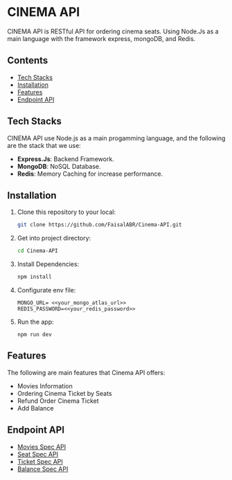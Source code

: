 # CINEMA API

CINEMA API is RESTful API for ordering cinema seats. Using Node.Js as a main language with the framework express, mongoDB, and Redis.

## Contents

- [Tech Stacks](#tech-stacks)
- [Installation](#installation)
- [Features](#features)
- [Endpoint API](#endpoint-api)

## Tech Stacks

CINEMA API use Node.js as a main progamming language, and the following are the stack that we use:

- **Express.Js**: Backend Framework.
- **MongoDB**: NoSQL Database.
- **Redis**: Memory Caching for increase performance.

## Installation

1. Clone this repository to your local:
   ```bash
   git clone https://github.com/FaisalABR/Cinema-API.git
   ```
2. Get into project directory:
   ```bash
   cd Cinema-API
   ```
3. Install Dependencies:
   ```bash
   npm install
   ```
4. Configurate env file:
   ```env
   MONGO_URL= <<your_mongo_atlas_url>>
   REDIS_PASSWORD=<<your_redis_password>>
   ```
5. Run the app:
   ```env
   npm run dev
   ```

## Features

The following are main features that Cinema API offers:

- Movies Information
- Ordering Cinema Ticket by Seats
- Refund Order Cinema Ticket
- Add Balance

## Endpoint API

- [Movies Spec API](docs/movies.md)
- [Seat Spec API](docs/seat.md)
- [Ticket Spec API](docs/ticket.md)
- [Balance Spec API](docs/balance.md)
